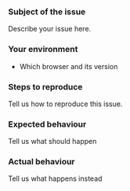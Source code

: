 ### Subject of the issue
Describe your issue here.

### Your environment
* Which browser and its version

### Steps to reproduce
Tell us how to reproduce this issue. 

### Expected behaviour
Tell us what should happen

### Actual behaviour
Tell us what happens instead

